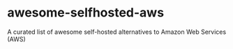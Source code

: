 # awesome-selfhosted-aws
A curated list of awesome self-hosted alternatives to Amazon Web Services (AWS)
